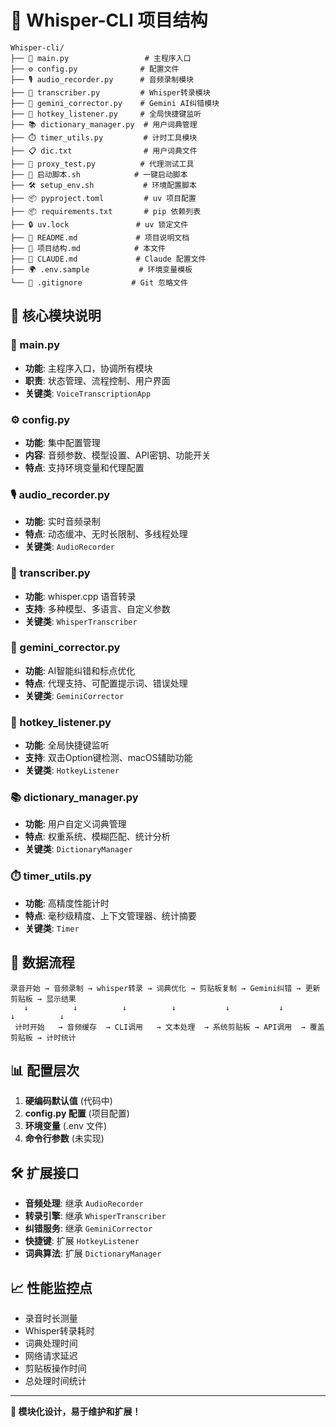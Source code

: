 # 📁 Whisper-CLI 项目结构

```
Whisper-cli/
├── 📄 main.py                 # 主程序入口
├── ⚙️ config.py              # 配置文件
├── 🎙️ audio_recorder.py      # 音频录制模块
├── 🧠 transcriber.py         # Whisper转录模块
├── 🤖 gemini_corrector.py    # Gemini AI纠错模块
├── 🎯 hotkey_listener.py     # 全局快捷键监听
├── 📚 dictionary_manager.py  # 用户词典管理
├── ⏱️ timer_utils.py         # 计时工具模块
├── 📋 dic.txt                # 用户词典文件
├── 🔧 proxy_test.py          # 代理测试工具
├── 🚀 启动脚本.sh            # 一键启动脚本
├── 🛠️ setup_env.sh           # 环境配置脚本
├── 📦 pyproject.toml         # uv 项目配置
├── 📦 requirements.txt       # pip 依赖列表
├── 🔒 uv.lock               # uv 锁定文件
├── 📝 README.md             # 项目说明文档
├── 📝 项目结构.md            # 本文件
├── 🔧 CLAUDE.md             # Claude 配置文件
├── 🌍 .env.sample           # 环境变量模板
└── 🚫 .gitignore           # Git 忽略文件
```

## 📄 核心模块说明

### 🎯 main.py
- **功能**: 主程序入口，协调所有模块
- **职责**: 状态管理、流程控制、用户界面
- **关键类**: `VoiceTranscriptionApp`

### ⚙️ config.py  
- **功能**: 集中配置管理
- **内容**: 音频参数、模型设置、API密钥、功能开关
- **特点**: 支持环境变量和代理配置

### 🎙️ audio_recorder.py
- **功能**: 实时音频录制
- **特点**: 动态缓冲、无时长限制、多线程处理
- **关键类**: `AudioRecorder`

### 🧠 transcriber.py
- **功能**: whisper.cpp 语音转录
- **支持**: 多种模型、多语言、自定义参数
- **关键类**: `WhisperTranscriber`

### 🤖 gemini_corrector.py
- **功能**: AI智能纠错和标点优化
- **特点**: 代理支持、可配置提示词、错误处理
- **关键类**: `GeminiCorrector`

### 🎯 hotkey_listener.py
- **功能**: 全局快捷键监听
- **支持**: 双击Option键检测、macOS辅助功能
- **关键类**: `HotkeyListener`

### 📚 dictionary_manager.py
- **功能**: 用户自定义词典管理
- **特点**: 权重系统、模糊匹配、统计分析
- **关键类**: `DictionaryManager`

### ⏱️ timer_utils.py
- **功能**: 高精度性能计时
- **特点**: 毫秒级精度、上下文管理器、统计摘要
- **关键类**: `Timer`

## 🔄 数据流程

```
录音开始 → 音频录制 → whisper转录 → 词典优化 → 剪贴板复制 → Gemini纠错 → 更新剪贴板 → 显示结果
   ↓          ↓          ↓          ↓           ↓           ↓          ↓          ↓
 计时开始   → 音频缓存  → CLI调用   → 文本处理  → 系统剪贴板 → API调用  → 覆盖剪贴板 → 计时统计
```

## 📊 配置层次

1. **硬编码默认值** (代码中)
2. **config.py 配置** (项目配置)
3. **环境变量** (.env 文件)
4. **命令行参数** (未实现)

## 🛠️ 扩展接口

- **音频处理**: 继承 `AudioRecorder` 
- **转录引擎**: 继承 `WhisperTranscriber`
- **纠错服务**: 继承 `GeminiCorrector`
- **快捷键**: 扩展 `HotkeyListener`
- **词典算法**: 扩展 `DictionaryManager`

## 📈 性能监控点

- 录音时长测量
- Whisper转录耗时
- 词典处理时间
- 网络请求延迟
- 剪贴板操作时间
- 总处理时间统计

---

**🎯 模块化设计，易于维护和扩展！**